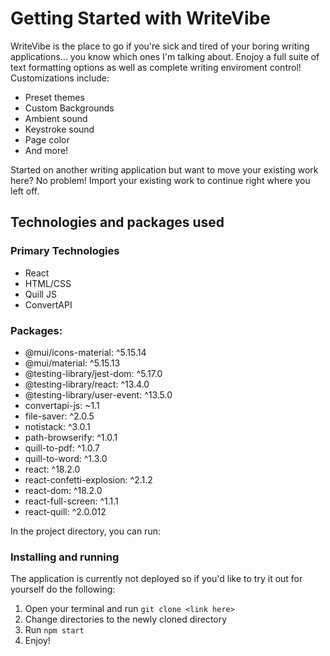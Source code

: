 # Getting Started with WriteVibe

WriteVibe is the place to go if you're sick and tired of your boring writing applications... you know which ones I'm talking about. 
Enojoy a full suite of text formatting options as well as complete writing enviroment control!
Customizations include: 
- Preset themes
- Custom Backgrounds
- Ambient sound
- Keystroke sound
- Page color
- And more!

Started on another writing application but want to move your existing work here? No problem! Import your existing work to continue right where you left off.

## Technologies and packages used
### Primary Technologies
- React
- HTML/CSS
- Quill JS
- ConvertAPI
  
### Packages:
- @mui/icons-material: ^5.15.14
- @mui/material: ^5.15.13
- @testing-library/jest-dom: ^5.17.0
- @testing-library/react: ^13.4.0
- @testing-library/user-event: ^13.5.0
- convertapi-js: ~1.1
- file-saver: ^2.0.5
- notistack: ^3.0.1
- path-browserify: ^1.0.1
- quill-to-pdf: ^1.0.7
- quill-to-word: ^1.3.0
- react: ^18.2.0
- react-confetti-explosion: ^2.1.2
- react-dom: ^18.2.0
- react-full-screen: ^1.1.1
- react-quill: ^2.0.012

In the project directory, you can run:

### Installing and running 

The application is currently not deployed so if you'd like to try it out for yourself do the following:
1. Open your terminal and run `git clone <link here>`
2. Change directories to the newly cloned directory
3. Run `npm start`
4. Enjoy!
